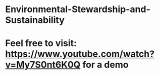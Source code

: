 # Environmental-Stewardship-and-Sustainability
# Feel free to visit: https://www.youtube.com/watch?v=My7S0nt6K0Q for a demo
